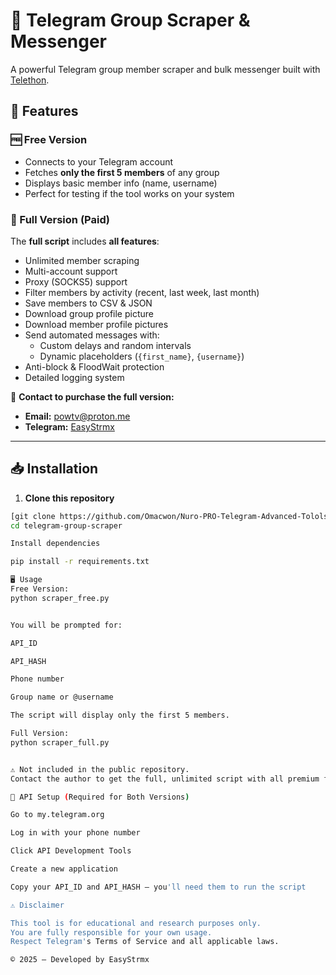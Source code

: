 # 📢 Telegram Group Scraper & Messenger

A powerful Telegram group member scraper and bulk messenger built with [Telethon](https://github.com/LonamiWebs/Telethon).

## 🚀 Features

### 🆓 Free Version
- Connects to your Telegram account
- Fetches **only the first 5 members** of any group
- Displays basic member info (name, username)
- Perfect for testing if the tool works on your system

### 💎 Full Version (Paid)
The **full script** includes **all features**:
- Unlimited member scraping
- Multi-account support
- Proxy (SOCKS5) support
- Filter members by activity (recent, last week, last month)
- Save members to CSV & JSON
- Download group profile picture
- Download member profile pictures
- Send automated messages with:
  - Custom delays and random intervals
  - Dynamic placeholders (`{first_name}`, `{username}`)
- Anti-block & FloodWait protection
- Detailed logging system

📩 **Contact to purchase the full version:**
- **Email:** powtv@proton.me  
- **Telegram:** [EasyStrmx](https://t.me/EasyStrmx)

---

## 📥 Installation

1. **Clone this repository**
```bash
[git clone https://github.com/Omacwon/Nuro-PRO-Telegram-Advanced-Tolols-.git](https://github.com/Omacwon/Nuro-PRO-Telegram-Advanced-Tools.git)
cd telegram-group-scraper

Install dependencies

pip install -r requirements.txt

🖥 Usage
Free Version:
python scraper_free.py


You will be prompted for:

API_ID

API_HASH

Phone number

Group name or @username

The script will display only the first 5 members.

Full Version:
python scraper_full.py


⚠️ Not included in the public repository.
Contact the author to get the full, unlimited script with all premium features.

📌 API Setup (Required for Both Versions)

Go to my.telegram.org

Log in with your phone number

Click API Development Tools

Create a new application

Copy your API_ID and API_HASH — you'll need them to run the script

⚠️ Disclaimer

This tool is for educational and research purposes only.
You are fully responsible for your own usage.
Respect Telegram's Terms of Service and all applicable laws.

© 2025 — Developed by EasyStrmx
